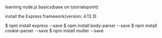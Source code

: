 learning node.js basics(base on tutorialspoint)

install the Express framework(version: 4.13.3)

$ npm install express --save
$ npm install body-parser --save
$ npm install cookie-parser --save
$ npm install multer --save
